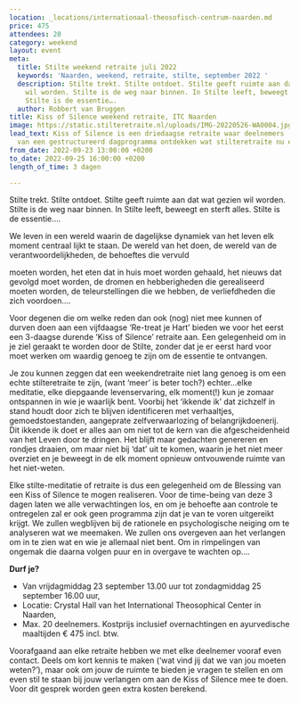 ```yaml
---
location: _locations/internationaal-theosofisch-centrum-naarden.md
price: 475
attendees: 20
category: weekend
layout: event
meta:
  title: Stilte weekend retraite juli 2022
  keywords: 'Naarden, weekend, retraite, stilte, september 2022 '
  description: Stilte trekt. Stilte ontdoet. Stilte geeft ruimte aan dat wat gezien
    wil worden. Stilte is de weg naar binnen. In Stilte leeft, beweegt en sterft alles.
    Stilte is de essentie….
  author: Robbert van Bruggen
title: Kiss of Silence weekend retraite, ITC Naarden
image: https://static.stilteretraite.nl/uploads/IMG-20220526-WA0004.jpg
lead_text: Kiss of Silence is een driedaagse retraite waar deelnemers  op geleide
  van een gestructureerd dagprogramma ontdekken wat stilteretraite nu eigenlijk is.
from_date: 2022-09-23 13:00:00 +0200
to_date: 2022-09-25 16:00:00 +0200
length_of_time: 3 dagen

---
```

Stilte trekt. Stilte ontdoet. Stilte geeft ruimte aan dat wat gezien wil worden. Stilte is de weg naar binnen. In Stilte leeft, beweegt en sterft alles. Stilte is de essentie….

We leven in een wereld waarin de dagelijkse dynamiek van het leven elk moment centraal lijkt te staan. De wereld van het doen, de wereld van de verantwoordelijkheden, de behoeftes die vervuld

moeten worden, het eten dat in huis moet worden gehaald, het nieuws dat gevolgd moet worden, de dromen en hebberigheden die gerealiseerd moeten worden, de teleurstellingen die we hebben, de verliefdheden die zich voordoen….

Voor degenen die om welke reden dan ook (nog) niet mee kunnen of durven doen aan een vijfdaagse ‘Re-treat je Hart’ bieden we voor het eerst een 3-daagse durende ‘Kiss of Silence’ retraite aan. Een gelegenheid om in je ziel geraakt te worden door de Stilte, zonder dat je er eerst hard voor moet werken om waardig genoeg te zijn om de essentie te ontvangen.

Je zou kunnen zeggen dat een weekendretraite niet lang genoeg is om een echte stilteretraite te zijn, (want ‘meer’ is beter toch?) echter…elke meditatie, elke diepgaande levenservaring, elk moment(!) kun je zomaar ontspannen in wie je waarlijk bent. Voorbij het ‘ikkende ik’ dat zichzelf in stand houdt door zich te blijven identificeren met verhaaltjes, gemoedstoestanden, aangeprate zelfverwaarlozing of belangrijkdoenerij. Dit ikkende ik doet er alles aan om niet tot de kern van die afgescheidenheid van het Leven door te dringen. Het blijft maar gedachten genereren en rondjes draaien, om maar niet bij ‘dat’ uit te komen, waarin je het niet meer overziet en je beweegt in de elk moment opnieuw ontvouwende ruimte van het niet-weten.

Elke stilte-meditatie of retraite is dus een gelegenheid om de Blessing van een Kiss of Silence te mogen realiseren. Voor de time-being van deze 3 dagen laten we alle verwachtingen los, en om je behoefte aan controle te ontregelen zal er ook geen programma zijn dat je van te voren uitgereikt krijgt. We zullen wegblijven bij de rationele en psychologische neiging om te analyseren wat we meemaken. We zullen ons overgeven aan het verlangen om in te zien wat en wie je allemaal niet bent. Om in rimpelingen van ongemak die daarna volgen puur en in overgave te wachten op….

**Durf je?**

* Van vrijdagmiddag 23 september 13.00 uur tot zondagmiddag 25 september 16.00 uur,
* Locatie: Crystal Hall van het International Theosophical Center in Naarden,
* Max. 20 deelnemers. Kostprijs inclusief overnachtingen en ayurvedische maaltijden € 475 incl. btw.

Voorafgaand aan elke retraite hebben we met elke deelnemer vooraf even contact. Deels om kort kennis te maken (‘wat vind jij dat we van jou moeten weten?’), maar ook om jouw de ruimte te bieden je vragen te stellen en om even stil te staan bij jouw verlangen om aan de Kiss of Silence mee te doen. Voor dit gesprek worden geen extra kosten berekend.